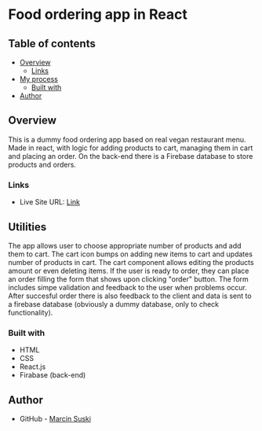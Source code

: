 # Food ordering app in React 

## Table of contents
- [Overview](#overview)
  - [Links](#links)
- [My process](#my-process)
  - [Built with](#built-with)
- [Author](#author)


## Overview

This is a dummy food ordering app based on real vegan restaurant menu. Made in react, with logic for adding products to cart, managing them in cart and placing an order. On the back-end there is a Firebase database to store products and orders.

### Links
- Live Site URL: [Link](https://peaceful-clafoutis-38e7b9.netlify.app/)

## Utilities
The app allows user to choose appropriate number of products and add them to cart.
The cart icon bumps on adding new items to cart and updates number of products in cart.
The cart component allows editing the products amount or even deleting items.
If the user is ready to order, they can place an order filling the form that shows upon clicking "order" button.
The form includes simpe validation and feedback to the user when problems occur.
After succesful order there is also feedback to the client and data is sent to a firebase database (obviously a dummy database, only to check functionality).


### Built with
- HTML
- CSS
- React.js
- Firabase (back-end)

## Author
- GitHub - [Marcin Suski](https://github.com/marcinsuski)




